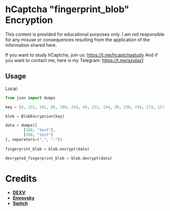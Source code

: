 # hCaptcha "fingerprint_blob" Encryption

This content is provided for educational purposes only. I am not responsible for any misuse or consequences resulting from the application of the information shared here.

If you want to study hCaptcha, join us: https://t.me/hcaptchastudy
And if you want to contact me, here is my Telegram: https://t.me/azulax1

## Usage

Local:
```python
from json import dumps

key = [8, 222, 242, 86, 199, 243, 49, 222, 144, 30, 250, 234, 173, 117, 227, 53] # hsw version : cc9cbcc44893d9601186ed793b76ac72a56a3e176be51252819b38f7d2f1f97c

blob = BlobEncryption(key)

data = dumps([
        [100, "test"],
        [200, "test"]
], separators=(",", ":"))
    
fingerprint_blob = blob.encrypt(data)

decrypted_fingerprint_blob = blob.decrypt(data)
```
 
# Credits

* **[DEXV](https://dexv.lol)**
* **[Emrovsky](https://github.com/emrovsky)** 
* **[Switch](https://github.com/Switch3301)** 
